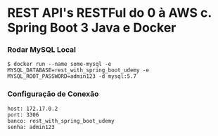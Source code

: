 # REST API's RESTFul do 0 à AWS c. Spring Boot 3 Java e Docker
### Rodar MySQL Local
    $ docker run --name some-mysql -e  MYSQL_DATABASE=rest_with_spring_boot_udemy -e MYSQL_ROOT_PASSWORD=admin123 -d mysql:5.7
### Configuração de Conexão
    host: 172.17.0.2
    port: 3306
    banco: rest_with_spring_boot_udemy
    senha: admin123